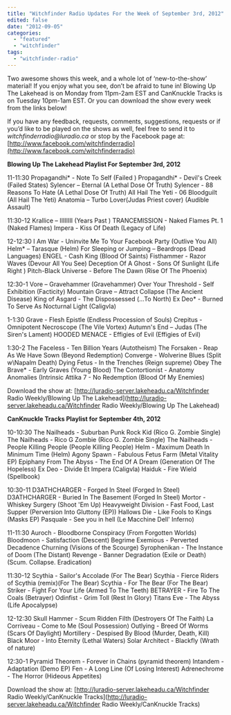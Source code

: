```yaml
---
title: "Witchfinder Radio Updates For the Week of September 3rd, 2012"
edited: false
date: "2012-09-05"
categories:
  - "featured"
  - "witchfinder"
tags:
  - "witchfinder-radio"
---
```


Two awesome shows this week, and a whole lot of ‘new-to-the-show’ material! If you enjoy what you see, don’t be afraid to tune in! Blowing Up The Lakehead is on Monday from 11pm-2am EST and CanKnuckle Tracks is on Tuesday 10pm-1am EST. Or you can download the show every week from the links below!

If you have any feedback, requests, comments, suggestions, requests or if you’d like to be played on the shows as well, feel free to send it to _witchfinderradio@luradio.ca_ or stop by the Facebook page at: [http://www.facebook.com/witchfinderradio](http://www.facebook.com/witchfinderradio)

**Blowing Up The Lakehead Playlist For September 3rd, 2012**

11-11:30 Propagandhi\* - Note To Self (Failed ) Propagandhi\* - Devil's Creek (Failed States) Sylencer – Eternal (A Lethal Dose Of Truth) Sylencer - 88 Reasons To Hate (A Lethal Dose Of Truth) All Hail The Yeti - 06 Bloodguilt (All Hail The Yeti) Anatomia – Turbo Lover(Judas Priest cover) (Audible Assault)

11:30-12 Krallice – IIIIIIII (Years Past ) TRANCEMISSION - Naked Flames Pt. 1 (Naked Flames) Impera - Kiss Of Death (Legacy of Life)

12-12:30 I Am War - Uninvite Me To Your Facebook Party (Outlive You All) Helm\* – Tarasque (Helm) For Sleeping or Jumping – Beardrops (Dead Languages) ENGEL - Cash King (Blood Of Saints) Fisthammer - Razor Waves (Devour All You See) Deception Of A Ghost - Sons Of Sunlight (Life Right ) Pitch-Black Universe - Before The Dawn (Rise Of The Phoenix)

12:30-1 Vore – Gravehammer (Gravehammer) Over Your Threshold - Self Exhibition (Facticity) Mountain Grave – Attract Collapse (The Ancient Disease) King of Asgard - The Dispossessed (...To North) Ex Deo\* - Burned To Serve As Nocturnal Light (Caligvla)

1-1:30 Grave - Flesh Epistle (Endless Procession of Souls) Crepitus - Omnipotent Necroscope (The Vile Vortex) Autumn's End – Judas (The Siren's Lament) HOODED MENACE - Effigies of Evil (Effigies of Evil)

1:30-2 The Faceless - Ten Billion Years (Autotheism) The Forsaken - Reap As We Have Sown (Beyond Redemption) Converge - Wolverine Blues (Split w\\Napalm Death) Dying Fetus - In the Trenches (Reign supreme) Obey The Brave\* - Early Graves (Young Blood) The Contortionist - Anatomy Anomalies (Intrinsic Attika 7 - No Redemption (Blood Of My Enemies)

Download the show at: [http://luradio-server.lakeheadu.ca/Witchfinder Radio Weekly/Blowing Up The Lakehead](http://luradio-server.lakeheadu.ca/Witchfinder Radio Weekly/Blowing Up The Lakehead)

**CanKnuckle Tracks Playlist for September 4th, 2012**

10-10:30 The Nailheads - Suburban Punk Rock Kid (Rico G. Zombie Single) The Nailheads - Rico G Zombie (Rico G. Zombie Single) The Nailheads - People Killing People (People Killing People) Helm - Maximum Death In Minimum Time (Helm) Agony Spawn - Fabulous Fetus Farm (Metal Vitality EP) Epiphany From The Abyss - The End Of A Dream (Generation Of The Hopeless) Ex Deo - Divide Et Impera (Caligvla) Haiduk - Fire Wield (Spellbook)

10:30-11 D3ATHCHARGER - Forged In Steel (Forged In Steel) D3ATHCHARGER - Buried In The Basement (Forged In Steel) Mortor - Whiskey Surgery (Shoot 'Em Up) Heavyweight Division - Fast Food, Last Supper (Perversion Into Gluttony (EP)) Hallows Die - Like Fools to Kings (Masks EP) Pasquale - See you in hell (Le Macchine Dell' Inferno)

11-11:30 Auroch - Bloodborne Conspiracy (From Forgotten Worlds) Bloodmoon - Satisfaction (Descent) Begrime Exemious - Perverted Decadence Churning (Visions of the Scourge) Syrophenikan - The Instance of Doom (The Distant) Revenge - Banner Degradation (Exile or Death) (Scum. Collapse. Eradication)

11:30-12 Scythia - Sailor's Accolade (For The Bear) Scythia - Fierce Riders of Scythia (remix)(For The Bear) Scythia - For The Bear (For The Bear) Striker - Fight For Your Life (Armed To The Teeth) BETRAYER - Fire To The Coals (Betrayer) Odinfist - Grim Toll (Rest In Glory) Titans Eve - The Abyss (Life Apocalypse)

12-12:30 Skull Hammer - Scum Ridden Filth (Destroyers Of The Faith) La Corriveau - Come to Me (Soul Possession) Outlying - Breed Of Worms (Scars Of Daylight) Mortillery - Despised By Blood (Murder, Death, Kill) Black Moor - Into Eternity (Lethal Waters) Solar Architect - Blackfly (Wrath of nature)

12:30-1 Pyramid Theorem - Forever in Chains (pyramid theorem) Intandem - Adaptation (Demo EP) Fen - A Long Line (Of Losing Interest) Adrenechrome - The Horror (Hideous Appetites)

Download the show at: [http://luradio-server.lakeheadu.ca/Witchfinder Radio Weekly/CanKnuckle Tracks](http://luradio-server.lakeheadu.ca/Witchfinder Radio Weekly/CanKnuckle Tracks)
